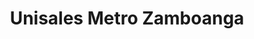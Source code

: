 ---
title: "Unisales Metro Zamboanga"
url: /zamboanga/unisales-metro-zamboanga/
shop: department store
---